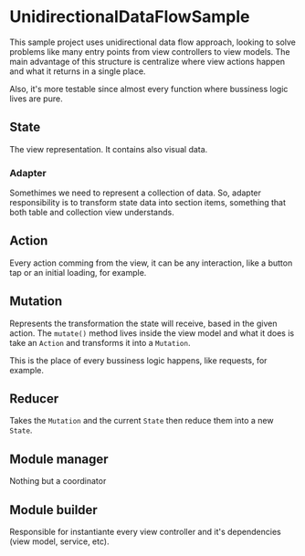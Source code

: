 # UnidirectionalDataFlowSample

This sample project uses unidirectional data flow approach, looking to solve problems like many entry points from view controllers to view models.
The main advantage of this structure is centralize where view actions happen and what it returns in a single place.

Also, it's more testable since almost every function where bussiness logic lives are pure.

## State

The view representation. It contains also visual data.

### Adapter

Somethimes we need to represent a collection of data. So, adapter responsibility is to transform state data into section items, something that both table and collection view understands.

## Action

Every action comming from the view, it can be any interaction, like a button tap or an initial loading, for example.

## Mutation

Represents the transformation the state will receive, based in the given action.
The `mutate()` method lives inside the view model and what it does is take an `Action` and transforms it into a `Mutation`.

This is the place of every bussiness logic happens, like requests, for example.

## Reducer

Takes the `Mutation` and the current `State` then reduce them into a new `State`.

## Module manager

Nothing but a coordinator

## Module builder

Responsible for instantiante  every view controller and it's dependencies (view model, service, etc).

